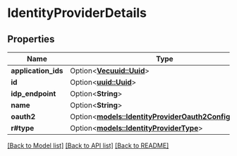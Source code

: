 # IdentityProviderDetails

## Properties

Name | Type | Description | Notes
------------ | ------------- | ------------- | -------------
**application_ids** | Option<[**Vec<uuid::Uuid>**](uuid::Uuid.md)> |  | [optional]
**id** | Option<[**uuid::Uuid**](uuid::Uuid.md)> |  | [optional]
**idp_endpoint** | Option<**String**> |  | [optional]
**name** | Option<**String**> |  | [optional]
**oauth2** | Option<[**models::IdentityProviderOauth2Configuration**](IdentityProviderOauth2Configuration.md)> |  | [optional]
**r#type** | Option<[**models::IdentityProviderType**](IdentityProviderType.md)> |  | [optional]

[[Back to Model list]](../README.md#documentation-for-models) [[Back to API list]](../README.md#documentation-for-api-endpoints) [[Back to README]](../README.md)


